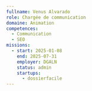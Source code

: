```yaml
---
fullname: Venus Alvarado
role: Chargée de communication
domaine: Animation
competences:
  - Communication
  - SEO
missions:
  - start: 2025-01-08
    end: 2025-07-31
    employer: DGALN
    status: admin
    startups:
      - dossierfacile
---
```

